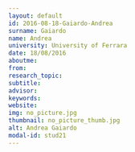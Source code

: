 ```yaml
---
layout: default 
id: 2016-08-18-Gaiardo-Andrea
surname: Gaiardo
name: Andrea
university: University of Ferrara
date: 18/08/2016
aboutme: 
from: 
research_topic: 
subtitle: 
advisor: 
keywords: 
website: 
img: no_picture.jpg
thumbnail: no_picture_thumb.jpg
alt: Andrea Gaiardo
modal-id: stud21
---
```

